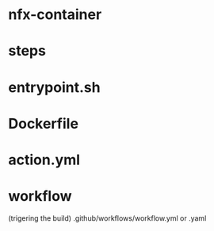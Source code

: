 # nfx-container
# steps 

# entrypoint.sh
# Dockerfile
# action.yml
# workflow 
  (trigering the build)
  .github/workflows/workflow.yml or .yaml
